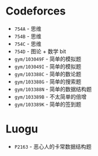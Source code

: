 # Codeforces
* `754A` - 思维
* `754B` - 思维
* `754C` - 思维
* `754D` - 图论 + 数学 bit
* `gym/103049F` - 简单的模拟题
* `gym/103049I` - 简单的模拟题
* `gym/103388C` - 简单的数论题
* `gym/103388G` - 简单的搜索题
* `gym/103388N` - 简单的数据结构题
* `gym/103389B` - 不太简单的倍增
* `gym/103389K` - 简单的签到题

# Luogu
* `P2163` - 恶心人的卡常数据结构题
